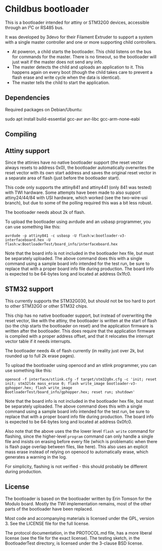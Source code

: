 Childbus bootloader
===================
This is a bootloader intended for attiny or STM32G0 devices, accessible
through an I²C or RS485 bus.

It was developed by 3devo for their Filament Extruder to support a
system with a single master controller and one or more supporting child
controllers.
 - At poweron, a child starts the bootloader. This child listens on the
   bus for commands for the master. There is no timeout, so the
   bootloader will just wait if the master does not send any info.
 - The master detects the child and uploads an application to it. This
   happens again on every boot (though the child takes care to prevent a
   flash erase and write cycle when the data is identical).
 - The master tells the child to start the application.

Dependencies
------------
Required packages on Debian/Ubuntu:

  sudo apt install build-essential gcc-avr avr-libc gcc-arm-none-eabi

Compiling
---------

Attiny support
--------------
Since the attinies have no native bootloader support (the reset vector
always resets to address 0x0), the bootloader automatically overwrites
the reset vector with its own start address and saves the original reset
vector in a separate area of flash (just before the bootloader start).

This code only supports the attiny841 and attiny441 (only 841 was
tested) with TWI hardware. Some attempts have been made to also support
attiny24/44/84 with USI hardware, which worked (see the two-wire-usi
branch), but due to some of the polling required this was a bit less
robust.

The bootloader needs about 2k of flash.

To upload the bootloader using avrdude and an usbasp programmer, you can
use something like this:

    avrdude -p attiny841 -c usbasp -U flash:w:bootloader-v3-interfaceboard.hex -U flash:w:BootloaderTest/board_info/interfaceboard.hex

Note that the board info is not included in the bootloader hex file, but
must be separately uploaded. The above command does this with a single
command using a sample board info intended for the test run, be sure to
replace that with a proper board info file during production. The board
info is expected to be 64-bytes long and located at address 0x1fc0.

STM32 support
-------------
This currently supports the STM32G030, but should not be too hard to
port to other STM32G0 or other STM32 chips.

This chip has no native bootloader support, but instead of overwriting
the reset vector, like with the attiny, the bootloader is written at the
start of flash (so the chip starts the bootloader on reset) and the
application firmware is written after the bootloader. This does require
that the application firmware is compiled with a proper address offset,
and that it relocates the interrupt vector table if it needs interrupts.

The bootloader needs 4k of flash currently (in reality just over 2k, but
rounded up to full 2k erase pages).

To upload the bootloader using openocd and an stlink programmer, you can
use something like this:

    openocd -f interface/stlink.cfg -f target/stm32g0x.cfg -c 'init; reset init; stm32l4x mass_erase 0; flash write_image bootloader-v3-gphopper.hex; flash write_image BootloaderTest/board_info/gphopper.hex; reset run; shutdown'

Note that the board info is not included in the bootloader hex file, but
must be separately uploaded. The above command does this with a single
command using a sample board info intended for the test run, be sure to
replace that with a proper board info file during production. The board
info is expected to be 64-bytes long and located at address 0x0fc0.

Also note that the above uses the the lower level `flash write` command
for flashing, since the higher-level `program` command can only handle
a single file and insists on erasing before every file (which is
problematic when there is flash page overlap between files, like here).
This also uses an explicit mass erase instead of relying on openocd to
automatically erase, which generates a warning in the log.

For simplicity, flashing is not verified - this should probably be
different during production.

License
-------
The bootloader is based on the bootloader written by Erin Tomson for the
Modulo board. Mostly the TWI implementation remains, most of the other
parts of the bootloader have been replaced.

Most code and accompanying materials is licensed under the GPL, version
3. See the LICENSE file for the full license.

The protocol documentation, in the PROTOCOL.md file, has a more liberal
license (see the file for the exact license). The testing sketch, in the
BootloaderTest directory, is licensed under the 3-clause BSD license.
